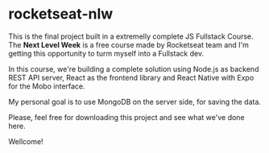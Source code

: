 # rocketseat-nlw

This is the final project built in a extremelly complete JS Fullstack Course. The **Next Level Week** is a free course made by Rocketseat team and I'm getting this opportunity to turm myself into a Fullstack dev.

In this course, we're building a complete solution using Node.js as backend REST API server, React as the frontend library and React Native with Expo for the Mobo interface.

My personal goal is to use MongoDB on the server side, for saving the data.

Please, feel free for downloading this project and see what we've done here.

Wellcome!
